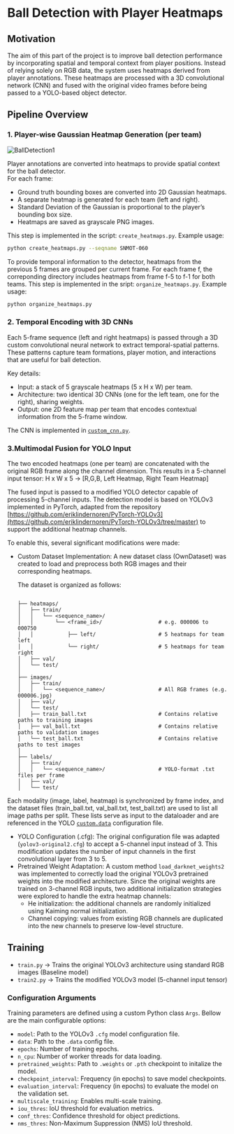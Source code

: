 # Ball Detection with Player Heatmaps

## Motivation
The aim of this part of the project is to improve ball detection performance by incorporating spatial and temporal context from player positions. Instead of relying solely on RGB data, the system uses heatmaps derived from player annotations. These heatmaps are processed with a 3D convolutional network (CNN) and fused with the original video frames before being passed to a YOLO-based object detector.

## Pipeline Overview
### 1. Player-wise Gaussian Heatmap Generation (per team)
![BallDetection1](https://github.com/user-attachments/assets/51860b96-cf8f-4c9a-b773-be53056c4845)


   Player annotations are converted into heatmaps to provide spatial context for the ball detector.  
   For each frame:
   - Ground truth bounding boxes are converted into 2D Gaussian heatmaps.
   - A separate heatmap is generated for each team (left and right).
   - Standard Deviation of the Gaussian is proportional to the player’s bounding box size.
   - Heatmaps are saved as grayscale PNG images.

This step is implemented in the script: `create_heatmaps.py`. Example usage:
```bash
python create_heatmaps.py --seqname SNMOT-060
```
To provide temporal information to the detector, heatmaps from the previous 5 frames are grouped per current frame. For each frame f, the correponding directory includes heatmaps from frame f-5 to f-1 for both teams. This step is implemented in the sript: `organize_heatmaps.py`. Example usage:

```bash
python organize_heatmaps.py
```
### 2. Temporal Encoding with 3D CNNs
Each 5-frame sequence (left and right heatmaps) is passed through a 3D custom convolutional neural network to extract temporal-spatial patterns. These patterns capture team formations, player motion, and interactions that are useful for ball detection.

Key details:
- Input: a stack of 5 grayscale heatmaps (5 x H x W) per team.
- Architecture: two identical 3D CNNs (one for the left team, one for the right), sharing weights.
- Output: one 2D feature map per team that encodes contextual information from the 5-frame window.

The CNN is implemented in [`custom_cnn.py`](https://github.com/carmecorbi/TFM-carme/blob/main/detection/heatmaps/PyTorch-YOLOv3/pytorchyolo/custom_cnn.py).

### 3.Multimodal Fusion for YOLO Input
The two encoded heatmaps (one per team) are concatenated with the original RGB frame along the channel dimension. This results in a 5-channel input tensor: H x W x 5 → [R,G,B, Left Heatmap, Right Team Heatmap]

The fused input is passed to a modified YOLO detector capable of processing 5-channel inputs. The detection model is based on YOLOv3 implemented in PyTorch, adapted from the repository [https://github.com/eriklindernoren/PyTorch-YOLOv3](https://github.com/eriklindernoren/PyTorch-YOLOv3/tree/master) to support the additional heatmap channels.

To enable this, several significant modifications were made:
- Custom Dataset Implementation:
  A new dataset class (OwnDataset) was created to load and preprocess both RGB images and their corresponding      heatmaps.

   The dataset is organized as follows:
   
   ```text
   
   ├── heatmaps/
   │   ├── train/
   │   │   └── <sequence_name>/
   │   │       └── <frame_id>/                  # e.g. 000006 to 000750
   │   │           ├── left/                    # 5 heatmaps for team left
   │   │           └── right/                   # 5 heatmaps for team right
   │   ├── val/
   │   └── test/
   │
   ├── images/
   │   ├── train/
   │   │   └── <sequence_name>/                 # All RGB frames (e.g. 000006.jpg)
   │   ├── val/
   │   └── test/
   │   ├── train_ball.txt                       # Contains relative paths to training images
   │   ├── val_ball.txt                         # Contains relative paths to validation images
   │   └── test_ball.txt                        # Contains relative paths to test images
   │
   ├── labels/
   │   ├── train/
   │   │   └── <sequence_name>/                 # YOLO-format .txt files per frame
   │   ├── val/
   │   └── test/
Each modality (image, label, heatmap) is synchronized by frame index, and the dataset files (train_ball.txt, val_ball.txt, test_ball.txt) are used to list all image paths per split. These lists serve as input to the dataloader and are referenced in the YOLO [`custom.data`](https://github.com/carmecorbi/TFM-carme/blob/main/detection/heatmaps/PyTorch-YOLOv3/config/custom.data) configuration file.
- YOLO Configuration (.cfg): The original configuration file was adapted (`yolov3-original2.cfg`) to accept a 5-channel input instead of 3. This modification updates the number of input channels in the first convolutional layer from 3 to 5.
- Pretrained Weight Adaptation: A custom method `load_darknet_weights2` was implemented to correctly load the original YOLOv3 pretrained weights into the modified architecture. Since the original weights are trained on 3-channel RGB inputs, two additional initialization strategies were explored to handle the extra heatmap channels:
     - He initialization: the additional channels are randomly initialized using Kaiming normal initialization.
     - Channel copying: values from existing RGB channels are duplicated into the new channels to preserve low-level structure.
 
## Training
- `train.py` → Trains the original YOLOv3 architecture using standard RGB images (Baseline model)
- `train2.py` → Trains the modified YOLOv3 model (5-channel input tensor)

### Configuration Arguments
Training parameters are defined using a custom Python class `Args`. Bellow are the main configurable options:
- `model`: Path to the YOLOv3 `.cfg` model configuration file.
- `data`: Path to the `.data` config file.
- `epochs`: Number of training epochs.
- `n_cpu`: Number of worker threads for data loading.
- `pretrained_weights`: Path to `.weights` or `.pth` checkpoint to initalize the model.
- `checkpoint_interval`: Frequency (in epochs) to save model checkpoints.
- `evaluation_interval`: Frequency (in epochs) to evaluate the model on the validation set.
- `multiscale_training`: Enables multi-scale training.
- `iou_thres`: IoU threshold for evaluation metrics.
- `conf_thres`: Confidence threshold for object predictions.
- `nms_thres`: Non-Maximum Suppression (NMS) IoU threshold. 



